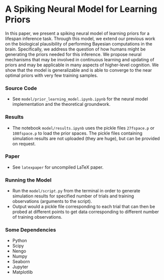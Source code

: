 
# A Spiking Neural Model for Learning Priors

In this paper, we present a spiking neural model of learning priors for a lifespan inference task. Through this model, we extend our previous work on the biological plausibility of performing Bayesian computations in the brain. Specifically, we address the question of how humans might be generating the priors needed for this inference. We propose neural mechanisms that may be involved in continuous learning and updating of priors and may be applicable in many aspects of higher-level cognition. We show that the model is generalizable and is able to converge to the near optimal priors with very few training samples. 



### Source Code
- See `model/prior_learning_model.ipynb.ipynb` for the neural model implementation and the theoretical groundwork.

### Results
- The notebook `model/results.ipynb` uses the pickle files `27fspace.p` or `108fspace.p` to load the prior spaces. The pickle files containing simulation results are not uploaded (they are huge), but can be provided on request.

### Paper
- See `latexpaper` for uncompiled LaTeX paper.

### Running the Model
- Run the  `model/script.py` from the terminal in order to generate simulation results for specified number of trials and training observations (arguments to the script). 
- Output would a pickle file corresponding to each trial that can then be probed at different points to get data corresponding to different number of training observations.


### Some Dependencies
- Python
- Scipy
- Nengo
- Numpy
- Seaborn
- Jupyter
- Matplotlib
